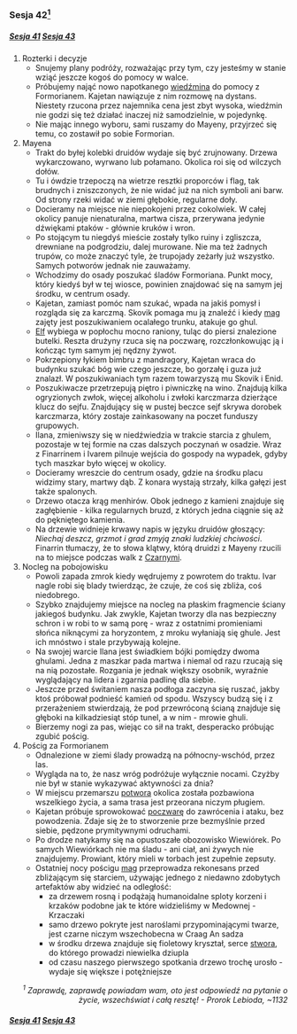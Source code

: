 ### Sesja 42[<sup>1</sup>](#ad1)
##### [Sesja 41](#sesja-041) [Sesja 43](#sesja-043)
1. Rozterki i decyzje
    - Snujemy plany podróży, rozważając przy tym, czy jesteśmy w stanie wziąć jeszcze kogoś do pomocy w walce.
    - Próbujemy nająć nowo napotkanego [wiedźmina](Gaetan) do pomocy z Formorianem. Kajetan nawiązuje z nim rozmowę na dystans. Niestety rzucona przez najemnika cena jest zbyt wysoka, wiedźmin nie godzi się też działać inaczej niż samodzielnie, w pojedynkę.
    - Nie mając innego wyboru, sami ruszamy do Mayeny, przyjrzeć się temu, co zostawił po sobie Formorian.
2. Mayena
    - Trakt do byłej kolebki druidów wydaje się być zrujnowany. Drzewa wykarczowano, wyrwano lub połamano. Okolica roi się od wilczych dołów.
    - Tu i ówdzie trzepoczą na wietrze resztki proporców i flag, tak brudnych i zniszczonych, że nie widać już na nich symboli ani barw. Od strony rzeki widać w ziemi głębokie, regularne doły.
    - Docieramy na miejsce nie niepokojeni przez cokolwiek. W całej okolicy panuje nienaturalna, martwa cisza, przerywana jedynie dźwiękami ptaków - głównie kruków i wron.
    - Po stojącym tu niegdyś mieście zostały tylko ruiny i zgliszcza, drewniane na podgrodziu, dalej murowane. Nie ma też żadnych trupów, co może znaczyć tyle, że trupojady zeżarły już wszystko. Samych potworów jednak nie zauważamy.
    - Wchodzimy do osady poszukać śladów Formoriana. Punkt mocy, który kiedyś był w tej wiosce, powinien znajdować się na samym jej środku, w centrum osady.
    - Kajetan, zamiast pomóc nam szukać, wpada na jakiś pomysł i rozgląda się za karczmą. Skovik pomaga mu ją znaleźć i kiedy [mag](Kajetan) zajęty jest poszukiwaniem ocalałego trunku, atakuje go ghul.
    - [Elf](Kajetan) wybiega w popłochu mocno raniony, tuląc do piersi znalezione butelki. Reszta drużyny rzuca się na poczwarę, rozczłonkowując ją i kończąc tym samym jej nędzny żywot.
    - Pokrzepiony łykiem bimbru z mandragory, Kajetan wraca do budynku szukać bóg wie czego jeszcze, bo gorzałę i guza już znalazł. W poszukiwaniach tym razem towarzyszą mu Skovik i Enid.
    - Poszukiwacze przetrzepują piętro i piwniczkę na wino. Znajdują kilka ogryzionych zwłok, więcej alkoholu i zwłoki karczmarza dzierżące klucz do sejfu. Znajdujący się w pustej beczce sejf skrywa dorobek karczmarza, który zostaje zainkasowany na poczet funduszy grupowych.
    - Ilana, zmieniwszy się w niedźwiedzia w trakcie starcia z ghulem, pozostaje w tej formie na czas dalszych poczynań w osadzie. Wraz z Finarrinem i Ivarem pilnuje wejścia do gospody na wypadek, gdyby tych maszkar było więcej w okolicy.
    - Docieramy wreszcie do centrum osady, gdzie na środku placu widzimy stary, martwy dąb. Z konara wystają strzały, kilka gałęzi jest także spalonych.
    - Drzewo otacza krąg menhirów. Obok jednego z kamieni znajduje się zagłębienie - kilka regularnych bruzd, z których jedna ciągnie się aż do pękniętego kamienia.
    - Na drzewie widnieje krwawy napis w języku druidów głoszący: _Niechaj deszcz, grzmot i grad zmyją znaki ludzkiej chciwości_. Finarrin tłumaczy, że to słowa klątwy, którą druidzi z Mayeny rzucili na to miejsce podczas walk z [Czarnymi](Nilfgaard).
3. Nocleg na pobojowisku
    - Powoli zapada zmrok kiedy wędrujemy z powrotem do traktu. Ivar nagle robi się blady twierdząc, że czuje, że coś się zbliża, coś niedobrego. 
    - Szybko znajdujemy miejsce na nocleg na płaskim fragmencie ściany jakiegoś budynku. Jak zwykle, Kajetan tworzy dla nas bezpieczny schron i w robi to w samą porę - wraz z ostatnimi promieniami słońca niknącymi za horyzontem, z mroku wyłaniają się ghule. Jest ich mnóstwo i stale przybywają kolejne.
    - Na swojej warcie Ilana jest świadkiem bójki pomiędzy dwoma ghulami. Jedna z maszkar pada martwa i niemal od razu rzucają się na nią pozostałe. Rozgania je jednak większy osobnik, wyraźnie wyglądający na lidera i zgarnia padlinę dla siebie.
    - Jeszcze przed świtaniem nasza podłoga zaczyna się ruszać, jakby ktoś próbował podnieść kamień od spodu. Wszyscy budzą się i z przerażeniem stwierdzają, że pod przewróconą ścianą znajduje się głęboki na kilkadziesiąt stóp tunel, a w nim - mrowie ghuli.
    - Bierzemy nogi za pas, wiejąc co sił na trakt, desperacko próbując zgubić pościg.
4. Pościg za Formorianem
    - Odnalezione w ziemi ślady prowadzą na północny-wschód, przez las.
    - Wygląda na to, że nasz wróg podróżuje wyłącznie nocami. Czyżby nie był w stanie wykazywać aktywności za dnia?
    - W miejscu przemarszu [potwora](Formorian) okolica została pozbawiona wszelkiego życia, a sama trasa jest przeorana niczym pługiem.
    - Kajetan próbuje sprowokować [poczwarę](Formorian) do zawrócenia i ataku, bez powodzenia. Zdaje się że to stworzenie prze bezmyślnie przed siebie, pędzone prymitywnymi odruchami.
    - Po drodze natykamy się na opustoszałe obozowisko Wiewiórek. Po samych Wiewiórkach nie ma śladu - ani ciał, ani żywych nie znajdujemy. Prowiant, który mieli w torbach jest zupełnie zepsuty.
    - Ostatniej nocy pościgu [mag](Kajetan) przeprowadza rekonesans przed zbliżającym się starciem, używając jednego z niedawno zdobytych artefaktów aby widzieć na odległość:
        - za drzewem rosną i podążają humanoidalne sploty korzeni i krzaków podobne jak te które widzieliśmy w Medownej - Krzaczaki
        - samo drzewo pokryte jest naroślami przypominającymi twarze, jest czarne niczym wszechobecna w Craag An sadza
        - w środku drzewa znajduje się fioletowy kryształ, serce [stwora](Formorian), do którego prowadzi niewielka dziupla
        - od czasu naszego pierwszego spotkania drzewo trochę urosło - wydaje się większe i potężniejsze


<div align="right"><i><a id='ad1'></a><sup>1</sup>
Zaprawdę, zaprawdę powiadam wam, oto jest odpowiedź na pytanie o życie, wszechświat i całą resztę! - Prorok Lebioda, ~1132
</i></div>

##### [Sesja 41](#sesja-041) [Sesja 43](#sesja-043)